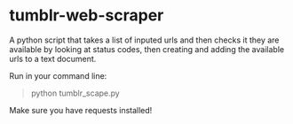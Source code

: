 # tumblr-web-scraper
A python script that takes a list of inputed urls and then checks it they are available by looking at status codes, then creating and adding the available urls to a text document.

Run in your command line:
>python tumblr_scape.py

Make sure you have requests installed!
